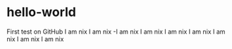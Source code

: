 # hello-world
First test on GitHub
I am nix
I am nix
-I am nix
I am nix
I am nix
I am nix
I am nix
I am nix
I am nix
